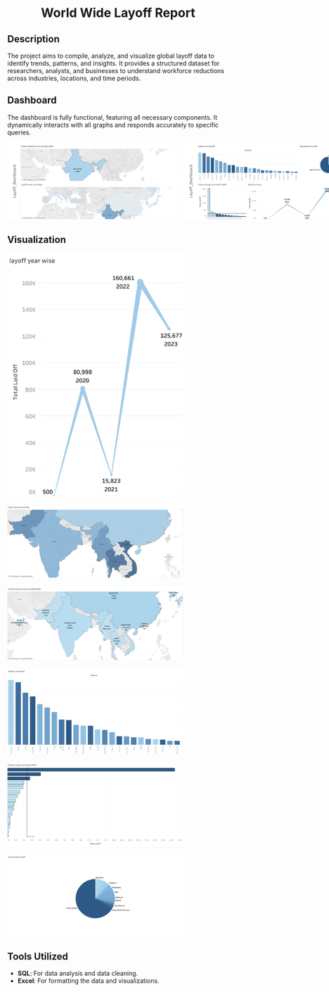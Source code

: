 <h1 align="center">World Wide Layoff Report</h1>

<!-- Description Section -->
## Description

The project aims to compile, analyze, and visualize global layoff data to identify trends, patterns, and insights. It provides a structured dataset for researchers, analysts, and businesses to understand workforce reductions across industries, locations, and time periods. 

<!-- Dashboard Section with Images -->
## Dashboard

The dashboard is fully functional, featuring all necessary components. It dynamically interacts with all graphs and responds accurately to specific queries.

<div style="display: flex; justify-content: space-between;">
  <img src="Images/Dashboard1.png" width="400" alt="Dashboard Image 1">
  <img src="Images/Dashboard2.png" width="400" alt="Dashboard Image 2">
</div>

<!-- Visualization Section -->
## Visualization

<div style="display: flex; justify-content: flex-start; gap: 20px; flex-wrap: wrap;">
  <img src="Images/project1.png" width="400" alt="Visualization Image 1">
  <img src="Images/project2.png" width="400" alt="Visualization Image 2">
  <img src="Images/project3.png" width="400" alt="Visualization Image 3">
  <img src="Images/project4.png" width="400" alt="Visualization Image 4">
  <img src="Images/project5.png" width="400" alt="Visualization Image 5">
  <img src="Images/project6.png" width="400" alt="Visualization Image 6">
</div>

<!-- Tools Utilized Section -->
## Tools Utilized

- **SQL**: For data analysis and data cleaning.
- **Excel**: For formatting the data and visualizations.